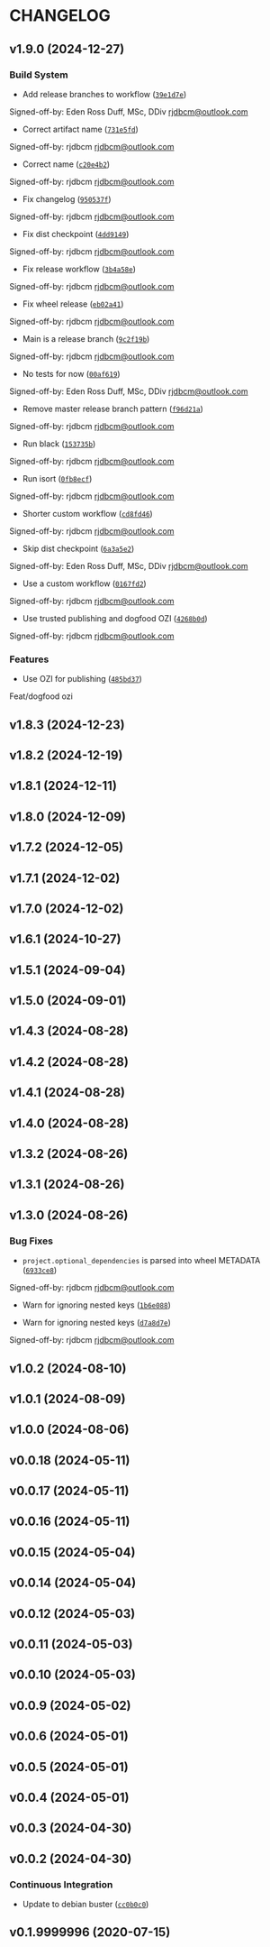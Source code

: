 # CHANGELOG


## v1.9.0 (2024-12-27)

### Build System

- Add release branches to workflow
  ([`39e1d7e`](https://github.com/OZI-Project/OZI.build/commit/39e1d7e810401d856db8f7d6376a01854bbc2826))

Signed-off-by: Eden Ross Duff, MSc, DDiv <rjdbcm@outlook.com>

- Correct artifact name
  ([`731e5fd`](https://github.com/OZI-Project/OZI.build/commit/731e5fd345a231c1b82df5bcb4430fc418cc0fe7))

Signed-off-by: rjdbcm <rjdbcm@outlook.com>

- Correct name
  ([`c20e4b2`](https://github.com/OZI-Project/OZI.build/commit/c20e4b215100fc362665c69428b7a0f744b65da4))

Signed-off-by: rjdbcm <rjdbcm@outlook.com>

- Fix changelog
  ([`950537f`](https://github.com/OZI-Project/OZI.build/commit/950537f1cebfb52f3fafd5b21b9cb274fb604f56))

Signed-off-by: rjdbcm <rjdbcm@outlook.com>

- Fix dist checkpoint
  ([`4dd9149`](https://github.com/OZI-Project/OZI.build/commit/4dd91499c3f354e25c99f9ccaa5e38da1936f945))

Signed-off-by: rjdbcm <rjdbcm@outlook.com>

- Fix release workflow
  ([`3b4a58e`](https://github.com/OZI-Project/OZI.build/commit/3b4a58e2ecf7d8fb8685c92d514d44c47acb07c9))

Signed-off-by: rjdbcm <rjdbcm@outlook.com>

- Fix wheel release
  ([`eb02a41`](https://github.com/OZI-Project/OZI.build/commit/eb02a41c4c914b6007df54323c0dec2e783ed865))

Signed-off-by: rjdbcm <rjdbcm@outlook.com>

- Main is a release branch
  ([`9c2f19b`](https://github.com/OZI-Project/OZI.build/commit/9c2f19b9ad85cc63bcbdb01ee1ef3c71838e6908))

Signed-off-by: rjdbcm <rjdbcm@outlook.com>

- No tests for now
  ([`00af619`](https://github.com/OZI-Project/OZI.build/commit/00af619cfd2d33026531e2dd0085560356e6bd5b))

Signed-off-by: Eden Ross Duff, MSc, DDiv <rjdbcm@outlook.com>

- Remove master release branch pattern
  ([`f96d21a`](https://github.com/OZI-Project/OZI.build/commit/f96d21af1b5fecfc121490f5c2b7d06374e6a932))

Signed-off-by: rjdbcm <rjdbcm@outlook.com>

- Run black
  ([`153735b`](https://github.com/OZI-Project/OZI.build/commit/153735b18c4f6a3a9419a7555009980c35bb0bdc))

Signed-off-by: rjdbcm <rjdbcm@outlook.com>

- Run isort
  ([`0fb8ecf`](https://github.com/OZI-Project/OZI.build/commit/0fb8ecf36e1025822d661deb60c816888ec36f1f))

Signed-off-by: rjdbcm <rjdbcm@outlook.com>

- Shorter custom workflow
  ([`cd8fd46`](https://github.com/OZI-Project/OZI.build/commit/cd8fd46c9fc5d7eec73ab127fd7bd1cd3586afe7))

Signed-off-by: rjdbcm <rjdbcm@outlook.com>

- Skip dist checkpoint
  ([`6a3a5e2`](https://github.com/OZI-Project/OZI.build/commit/6a3a5e2736587dabfd7fbe581881a7253a4c3d23))

Signed-off-by: Eden Ross Duff, MSc, DDiv <rjdbcm@outlook.com>

- Use a custom workflow
  ([`0167fd2`](https://github.com/OZI-Project/OZI.build/commit/0167fd20891af2b51b5966aa017e39a2e38c050e))

Signed-off-by: rjdbcm <rjdbcm@outlook.com>

- Use trusted publishing and dogfood OZI
  ([`4268b0d`](https://github.com/OZI-Project/OZI.build/commit/4268b0db89ebbc1c2609c66a7ab93f8f0f069a10))

Signed-off-by: rjdbcm <rjdbcm@outlook.com>

### Features

- Use OZI for publishing
  ([`485bd37`](https://github.com/OZI-Project/OZI.build/commit/485bd37accff05383ca5ce509f5331129eb5baa7))

Feat/dogfood ozi


## v1.8.3 (2024-12-23)


## v1.8.2 (2024-12-19)


## v1.8.1 (2024-12-11)


## v1.8.0 (2024-12-09)


## v1.7.2 (2024-12-05)


## v1.7.1 (2024-12-02)


## v1.7.0 (2024-12-02)


## v1.6.1 (2024-10-27)


## v1.5.1 (2024-09-04)


## v1.5.0 (2024-09-01)


## v1.4.3 (2024-08-28)


## v1.4.2 (2024-08-28)


## v1.4.1 (2024-08-28)


## v1.4.0 (2024-08-28)


## v1.3.2 (2024-08-26)


## v1.3.1 (2024-08-26)


## v1.3.0 (2024-08-26)

### Bug Fixes

- ``project.optional_dependencies`` is parsed into wheel METADATA
  ([`6933ce8`](https://github.com/OZI-Project/OZI.build/commit/6933ce8397bffd293ad07ae9b4c95ce01da765a1))

Signed-off-by: rjdbcm <rjdbcm@outlook.com>

- Warn for ignoring nested keys
  ([`1b6e088`](https://github.com/OZI-Project/OZI.build/commit/1b6e088a1fcd23191cd3f4ca23ac826426d4b65a))

- Warn for ignoring nested keys
  ([`d7a8d7e`](https://github.com/OZI-Project/OZI.build/commit/d7a8d7e2740a6dd60ba5fcf401d36dc740312d93))

Signed-off-by: rjdbcm <rjdbcm@outlook.com>


## v1.0.2 (2024-08-10)


## v1.0.1 (2024-08-09)


## v1.0.0 (2024-08-06)


## v0.0.18 (2024-05-11)


## v0.0.17 (2024-05-11)


## v0.0.16 (2024-05-11)


## v0.0.15 (2024-05-04)


## v0.0.14 (2024-05-04)


## v0.0.12 (2024-05-03)


## v0.0.11 (2024-05-03)


## v0.0.10 (2024-05-03)


## v0.0.9 (2024-05-02)


## v0.0.6 (2024-05-01)


## v0.0.5 (2024-05-01)


## v0.0.4 (2024-05-01)


## v0.0.3 (2024-04-30)


## v0.0.2 (2024-04-30)

### Continuous Integration

- Update to debian buster
  ([`cc0b0c0`](https://github.com/OZI-Project/OZI.build/commit/cc0b0c01163730aecd6fc938120789a343269460))


## v0.1.9999996 (2020-07-15)
